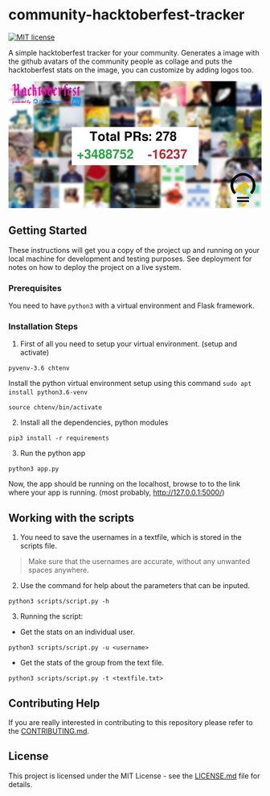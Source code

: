 # community-hacktoberfest-tracker

[![MIT license](https://img.shields.io/badge/License-MIT-blue.svg)](https://lbesson.mit-license.org/)

A simple hacktoberfest tracker for your community. Generates a image with the github avatars of the community people as collage and puts the hacktoberfest stats on the image, you can customize by adding logos too.

![pic](./images/pic.jpg)

## Getting Started
These instructions will get you a copy of the project up and running on your local machine for development and testing purposes. See deployment for notes on how to deploy the project on a live system.

### Prerequisites
You need to have `python3` with a virtual environment and Flask framework.

### Installation Steps
1. First of all you need to setup your virtual environment. (setup and activate)
```
pyvenv-3.6 chtenv
```
Install the python virtual environment setup using this command `sudo apt install python3.6-venv`
```
source chtenv/bin/activate
```
2. Install all the dependencies, python modules 
```
pip3 install -r requirements
```
3. Run the python app
```
python3 app.py
```
Now, the app should be running on the localhost, browse to to the link where your app is running. (most probably, http://127.0.0.1:5000/)

## Working with the scripts
1. You need to save the usernames in a textfile, which is stored in the scripts file.

> Make sure that the usernames are accurate, without any unwanted spaces anywhere.

2. Use the command for help about the parameters that can be inputed.
```
python3 scripts/script.py -h
```
3. Running the script:
+ Get the stats on an individual user.
```
python3 scripts/script.py -u <username>
```
+ Get the stats of the group from the text file.
```
python3 scripts/script.py -t <textfile.txt>
```


## Contributing Help
If you are really interested in contributing to this repository please refer to the [CONTRIBUTING.md](CONTRIBUTING.md).

## License
This project is licensed under the MIT License - see the [LICENSE.md](LICENSE) file for details.
